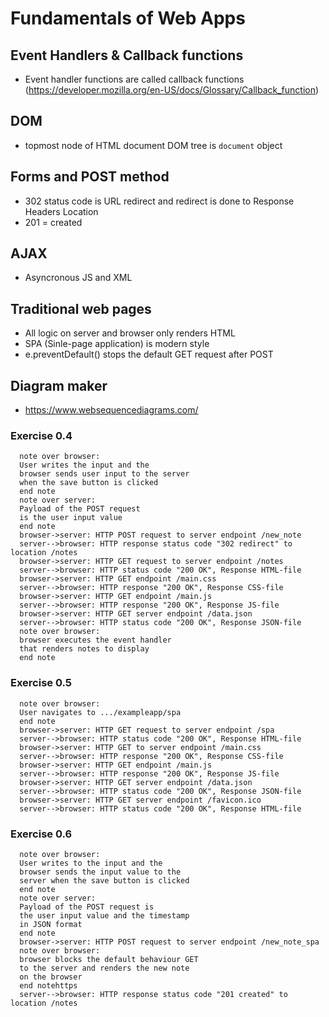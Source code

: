 # Fundamentals of Web Apps

## Event Handlers & Callback functions
- Event handler functions are called callback functions (https://developer.mozilla.org/en-US/docs/Glossary/Callback_function)

## DOM 
- topmost node of HTML document DOM tree is `document` object

## Forms and POST method
- 302 status code is URL redirect and redirect is done to Response Headers Location
- 201 = created

## AJAX 
- Asyncronous JS and XML

## Traditional web pages
- All logic on server and browser only renders HTML 
- SPA (Sinle-page application) is modern style
- e.preventDefault() stops the default GET request after POST

## Diagram maker
- https://www.websequencediagrams.com/ 

### Exercise 0.4
```
  note over browser:
  User writes the input and the
  browser sends user input to the server 
  when the save button is clicked
  end note
  note over server:
  Payload of the POST request 
  is the user input value
  end note
  browser->server: HTTP POST request to server endpoint /new_note 
  server-->browser: HTTP response status code "302 redirect" to location /notes
  browser->server: HTTP GET request to server endpoint /notes
  server-->browser: HTTP status code "200 OK", Response HTML-file
  browser->server: HTTP GET endpoint /main.css
  server-->browser: HTTP response "200 OK", Response CSS-file
  browser->server: HTTP GET endpoint /main.js
  server-->browser: HTTP response "200 OK", Response JS-file
  browser->server: HTTP GET server endpoint /data.json
  server-->browser: HTTP status code "200 OK", Response JSON-file
  note over browser:
  browser executes the event handler
  that renders notes to display
  end note
```

### Exercise 0.5
```
  note over browser:
  User navigates to .../exampleapp/spa
  end note
  browser->server: HTTP GET request to server endpoint /spa
  server-->browser: HTTP status code "200 OK", Response HTML-file
  browser->server: HTTP GET to server endpoint /main.css
  server-->browser: HTTP response "200 OK", Response CSS-file
  browser->server: HTTP GET endpoint /main.js
  server-->browser: HTTP response "200 OK", Response JS-file
  browser->server: HTTP GET server endpoint /data.json
  server-->browser: HTTP status code "200 OK", Response JSON-file
  browser->server: HTTP GET server endpoint /favicon.ico
  server-->browser: HTTP status code "200 OK", Response HTML-file
```

### Exercise 0.6
```
  note over browser:
  User writes to the input and the
  browser sends the input value to the 
  server when the save button is clicked
  end note
  note over server:
  Payload of the POST request is 
  the user input value and the timestamp 
  in JSON format
  end note
  browser->server: HTTP POST request to server endpoint /new_note_spa
  note over browser:
  browser blocks the default behaviour GET
  to the server and renders the new note 
  on the browser
  end notehttps
  server-->browser: HTTP response status code "201 created" to location /notes
```
